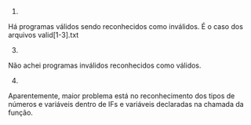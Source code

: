 1)
Há programas válidos sendo reconhecidos como inválidos. É o caso dos arquivos valid[1-3].txt

3)
Não achei programas inválidos reconhecidos como válidos.

4)
Aparentemente, maior problema está no reconhecimento dos tipos de números e variáveis dentro de IFs e variáveis declaradas na chamada da função.

